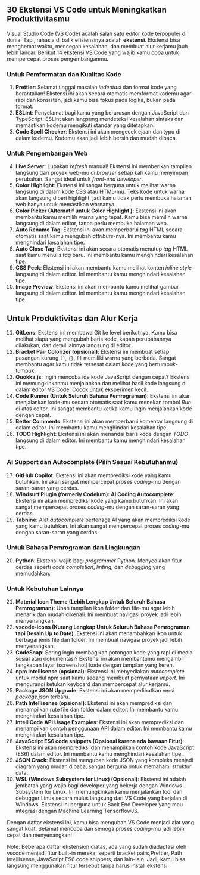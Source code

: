 ## 30 Ekstensi VS Code untuk Meningkatkan Produktivitasmu

Visual Studio Code (VS Code) adalah salah satu editor kode terpopuler di dunia. Tapi, rahasia di balik efisiensinya adalah **ekstensi**. Ekstensi bisa menghemat waktu, mencegah kesalahan, dan membuat alur kerjamu jauh lebih lancar. Berikut 14 ekstensi VS Code yang wajib kamu coba untuk mempercepat proses pengembanganmu.

### Untuk Pemformatan dan Kualitas Kode

1.  **Prettier**: Selamat tinggal masalah *indentasi* dan format kode yang berantakan! Ekstensi ini akan secara otomatis memformat kodemu agar rapi dan konsisten, jadi kamu bisa fokus pada logika, bukan pada format.
2.  **ESLint**: Penyelamat bagi kamu yang berurusan dengan JavaScript dan TypeScript. ESLint akan langsung mendeteksi kesalahan sintaks dan memastikan kodemu mengikuti standar yang ditetapkan.
3.  **Code Spell Checker**: Ekstensi ini akan mengecek ejaan dan typo di dalam kodemu. Kodemu akan jadi lebih bersih dan mudah dibaca.

### Untuk Pengembangan Web

4.  **Live Server**: Lupakan *refresh* manual! Ekstensi ini memberikan tampilan langsung dari proyek web-mu di *browser* setiap kali kamu menyimpan perubahan. Sangat ideal untuk *front-end developer*.
5.  **Color Highlight**: Ekstensi ini sangat berguna untuk melihat warna langsung di dalam kode CSS atau HTML-mu. Teks kode untuk warna akan langsung diberi highlight, jadi kamu tidak perlu membuka halaman web hanya untuk memastikan warnanya.
6.  **Color Picker (Alternatif untuk Color Highlight )**: Ekstensi ini akan membantu kamu memilih warna yang tepat. Kamu bisa memilih warna langsung di dalam editor, tanpa perlu membuka halaman web.
7. **Auto Rename Tag**: Ekstensi ini akan memperbarui *tag* HTML secara otomatis saat kamu mengubah *attribute*-nya. Ini membantu kamu menghindari kesalahan tipe.
8. **Auto Close Tag**: Ekstensi ini akan secara otomatis menutup *tag* HTML saat kamu menulis *tag* baru. Ini membantu kamu menghindari kesalahan tipe.
9.  **CSS Peek**: Ekstensi ini akan membantu kamu melihat konten *inline style* langsung di dalam editor. Ini membantu kamu menghindari kesalahan tipe.
10.  **Image Preview**: Ekstensi ini akan membantu kamu melihat gambar langsung di dalam editor. Ini membantu kamu menghindari kesalahan tipe.

## Untuk Produktivitas dan Alur Kerja

11.  **GitLens**: Ekstensi ini membawa Git ke level berikutnya. Kamu bisa melihat siapa yang mengubah baris kode, kapan perubahannya dilakukan, dan detail lainnya langsung di editor.
12.  **Bracket Pair Colorizer (opsional)**: Ekstensi ini membuat setiap pasangan kurung `()`, `{}`, `[]` memiliki warna yang berbeda. Sangat membantu agar kamu tidak tersesat dalam kode yang bertumpuk-tumpuk.
13.  **Quokka.js**: Ingin mencoba ide kode JavaScript dengan cepat? Ekstensi ini memungkinkanmu menjalankan dan melihat hasil kode langsung di dalam editor VS Code. Cocok untuk eksperimen kecil.
14. **Code Runner (Untuk Seluruh Bahasa Pemrograman)**: Ekstensi ini akan menjalankan kode-mu secara otomatis saat kamu menekan tombol *Run* di atas editor. Ini sangat membantu ketika kamu ingin menjalankan kode dengan cepat.
15. **Better Comments**: Ekstensi ini akan memperbarui komentar langsung di dalam editor. Ini membantu kamu menghindari kesalahan tipe.
16. **TODO Highlight**: Ekstensi ini akan menandai baris kode dengan *TODO* langsung di dalam editor. Ini membantu kamu menghindari kesalahan tipe.

### AI Support dan Autocomplete (Pilih Sesuai Kebutuhanmu)

17. **GitHub Copilot**: Ekstensi ini akan memprediksi kode yang kamu butuhkan. Ini akan sangat mempercepat proses *coding*-mu dengan saran-saran yang cerdas.
18. **Windsurf Plugin (formerly Codeium): AI Coding Autocomplete**: Ekstensi ini akan memprediksi kode yang kamu butuhkan. Ini akan sangat mempercepat proses *coding*-mu dengan saran-saran yang cerdas.
19.  **Tabnine**: Alat *autocomplete* bertenaga AI yang akan memprediksi kode yang kamu butuhkan. Ini akan sangat mempercepat proses *coding*-mu dengan saran-saran yang cerdas.

### Untuk Bahasa Pemrograman dan Lingkungan

20. **Python**: Ekstensi wajib bagi *programmer* Python. Menyediakan fitur cerdas seperti *code completion*, *linting*, dan *debugging* yang memudahkan.

### Untuk Kebutuhan Lainnya

21. **Material Icon Theme (Lebih Lengkap Untuk Seluruh Bahasa Pemrograman)**: Ubah tampilan ikon folder dan file-mu agar lebih menarik dan mudah dikenali. Ini membuat navigasi proyek jadi lebih menyenangkan.
22. **vscode-icons (Kurang Lengkap Untuk Seluruh Bahasa Pemrograman tapi Desain Up to Date)**: Ekstensi ini akan menambahkan ikon untuk berbagai jenis file dan folder. Ini membuat navigasi proyek jadi lebih menyenangkan.
23. **CodeSnap**: Sering ingin membagikan potongan kode yang rapi di media sosial atau dokumentasi? Ekstensi ini akan membantumu mengambil tangkapan layar (screenshot) kode dengan tampilan yang keren.
24. **npm Intellisense (opsional)**: Ekstensi ini menyediakan *autocomplete* untuk modul npm saat kamu sedang membuat pernyataan *import*. Ini mengurangi ketukan keyboard dan mempercepat alur kerjamu.
25. **Package JSON Upgrade**: Ekstensi ini akan memperlihatkan versi *package.json* terbaru.
26. **Path Intellisense (opsional)**: Ekstensi ini akan memprediksi dan menampilkan rute file dan folder dalam editor. Ini membantu kamu menghindari kesalahan tipe.
27. **IntelliCode API Usage Examples**: Ekstensi ini akan memprediksi dan menampilkan contoh penggunaan API dalam editor. Ini membantu kamu menghindari kesalahan tipe.
28. **JavaScript ES6 code snippets (Opsional karena ada bawaan Fitur)**: Ekstensi ini akan memprediksi dan menampilkan contoh kode JavaScript (ES6) dalam editor. Ini membantu kamu menghindari kesalahan tipe.
29. **JSON Crack**: Ekstensi ini mengubah kode JSON yang kompleks menjadi diagram yang mudah dibaca, sangat berguna untuk memahami struktur data.
30. **WSL (Windows Subsystem for Linux) (Opsional)**: Ekstensi ini adalah jembatan yang wajib bagi developer yang bekerja dengan Windows Subsystem for Linux. Ini memungkinkan kamu menjalankan tool dan debugger Linux secara mulus langsung dari VS Code yang berjalan di Windows. Ekstensi ini berguna untuk Back End Developer yang mau integrasi dengan Machine Learning TensorflowJS.

Dengan daftar ekstensi ini, kamu bisa mengubah VS Code menjadi alat yang sangat kuat. Selamat mencoba dan semoga proses *coding*-mu jadi lebih cepat dan menyenangkan!

Note: Beberapa daftar ekstension diatas, ada yang sudah diadaptasi oleh vscode menjadi fitur built-in mereka, seperti bracket pairs,Prettier, Path Intellisense, JavaScript ES6 code snippets, dan lain-lain. Jadi, kamu bisa langsung menggunakan fitur tersebut tanpa harus install ekstensi.
